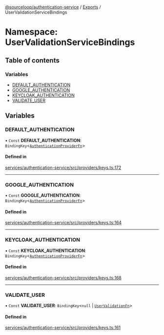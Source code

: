 [@sourceloop/authentication-service](../README.md) / [Exports](../modules.md) / UserValidationServiceBindings

# Namespace: UserValidationServiceBindings

## Table of contents

### Variables

- [DEFAULT\_AUTHENTICATION](UserValidationServiceBindings.md#default_authentication)
- [GOOGLE\_AUTHENTICATION](UserValidationServiceBindings.md#google_authentication)
- [KEYCLOAK\_AUTHENTICATION](UserValidationServiceBindings.md#keycloak_authentication)
- [VALIDATE\_USER](UserValidationServiceBindings.md#validate_user)

## Variables

### DEFAULT\_AUTHENTICATION

• `Const` **DEFAULT\_AUTHENTICATION**: `BindingKey`<[`AuthenticationProviderFn`](../modules.md#authenticationproviderfn)\>

#### Defined in

[services/authentication-service/src/providers/keys.ts:172](https://github.com/sourcefuse/loopback4-microservice-catalog/blob/93a7f917/services/authentication-service/src/providers/keys.ts#L172)

___

### GOOGLE\_AUTHENTICATION

• `Const` **GOOGLE\_AUTHENTICATION**: `BindingKey`<[`AuthenticationProviderFn`](../modules.md#authenticationproviderfn)\>

#### Defined in

[services/authentication-service/src/providers/keys.ts:164](https://github.com/sourcefuse/loopback4-microservice-catalog/blob/93a7f917/services/authentication-service/src/providers/keys.ts#L164)

___

### KEYCLOAK\_AUTHENTICATION

• `Const` **KEYCLOAK\_AUTHENTICATION**: `BindingKey`<[`AuthenticationProviderFn`](../modules.md#authenticationproviderfn)\>

#### Defined in

[services/authentication-service/src/providers/keys.ts:168](https://github.com/sourcefuse/loopback4-microservice-catalog/blob/93a7f917/services/authentication-service/src/providers/keys.ts#L168)

___

### VALIDATE\_USER

• `Const` **VALIDATE\_USER**: `BindingKey`<``null`` \| [`UserValidationFn`](../modules.md#uservalidationfn)\>

#### Defined in

[services/authentication-service/src/providers/keys.ts:161](https://github.com/sourcefuse/loopback4-microservice-catalog/blob/93a7f917/services/authentication-service/src/providers/keys.ts#L161)
